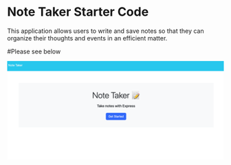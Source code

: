 # Note Taker Starter Code
This application allows users to write and save notes so that they can organize their thoughts and events in an efficient matter.

#Please see below


<img src="https://github.com/alebarrero/Notes-Taker/blob/main/Screenshot%202023-05-08%20at%201.52.02%20PM.png?raw=true">

